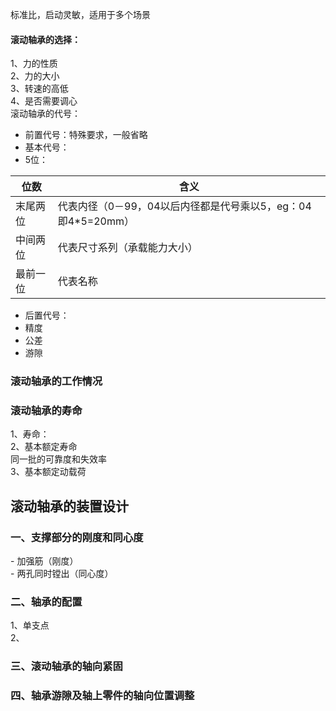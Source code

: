 标准比，启动灵敏，适用于多个场景  
#### 滚动轴承的选择：  
1、力的性质  
2、力的大小  
3、转速的高低  
4、是否需要调心  
滚动轴承的代号：  
- 前置代号：特殊要求，一般省略  
- 基本代号：  
- 5位：  
  
|位数|含义|  
|---|---|  
|末尾两位|代表内径（0－99，04以后内径都是代号乘以5，eg：04即4\*5=20mm）|  
|中间两位|代表尺寸系列（承载能力大小）|  
|最前一位|代表名称|  
- 后置代号：  
- 精度  
- 公差  
- 游隙  
### 滚动轴承的工作情况  
### 滚动轴承的寿命  
  
1、寿命：  
2、基本额定寿命  
同一批的可靠度和失效率  
3、基本额定动载荷  
## 滚动轴承的装置设计  
### 一、支撑部分的刚度和同心度  
- 加强筋（刚度）  
- 两孔同时镗出（同心度）  
### 二、轴承的配置  
1、单支点  
2、
### 三、滚动轴承的轴向紧固  
### 四、轴承游隙及轴上零件的轴向位置调整